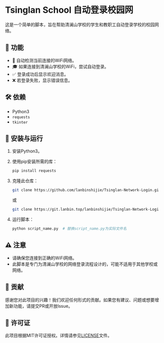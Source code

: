 # Tsinglan School 自动登录校园网

这是一个简单的脚本，旨在帮助清澜山学校的学生和教职工自动登录学校的校园网络。

## 🚀 功能

- 📡 自动检测当前连接的WiFi网络。
- 🎓 如果连接到清澜山学校的WiFi，尝试自动登录。
- ✅ 登录成功后显示欢迎消息。
- ❌ 若登录失败，显示错误信息。

## 🛠 依赖

- Python3
- `requests`
- `tkinter`

## 📖 安装与运行

1. 安装Python3。
2. 使用pip安装所需的库：

   ```bash
   pip install requests
   ```

3. 克隆此仓库：
   
   ```bash
   git clone https://github.com/lanbinshijie/Tsinglan-Network-Login.git
   ```

   或

   ```bash
   git clone https://git.lanbin.top/lanbinshijie/Tsinglan-Network-Login.git
   ```

4. 运行脚本：

   ```bash
   python script_name.py  # 替换script_name.py为实际文件名
   ```

## ⚠️ 注意

- 请确保您连接到正确的WiFi网络。
- 此脚本是专门为清澜山学校的网络登录流程设计的，可能不适用于其他学校或网络。

## 🙌 贡献

感谢您对此项目的兴趣！我们欢迎任何形式的贡献。如果您有建议、问题或想要增加新功能，请提交PR或开放Issue。

## 📜 许可证

此项目根据MIT许可证授权。详情请参见[LICENSE](LICENSE)文件。

